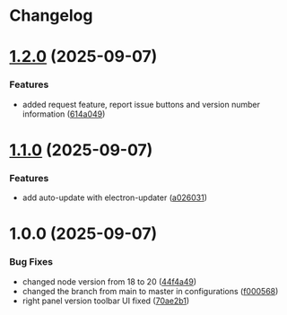 # Changelog

# [1.2.0](https://github.com/raycastly/texture-ripper/compare/v1.1.0...v1.2.0) (2025-09-07)


### Features

* added request feature, report issue buttons and version number information ([614a049](https://github.com/raycastly/texture-ripper/commit/614a049aa90066684949834456537be2f32f5dc5))

# [1.1.0](https://github.com/raycastly/texture-ripper/compare/v1.0.0...v1.1.0) (2025-09-07)


### Features

* add auto-update with electron-updater ([a026031](https://github.com/raycastly/texture-ripper/commit/a0260314f8bcae19e98db739c57631a430121714))

# 1.0.0 (2025-09-07)


### Bug Fixes

* changed node version from 18 to 20 ([44f4a49](https://github.com/raycastly/texture-ripper/commit/44f4a497438581d35c55f0a4a96d6b2454fcfec5))
* changed the branch from main to master in configurations ([f000568](https://github.com/raycastly/texture-ripper/commit/f000568434ba0669f1538c10e6d76d37e113fc16))
* right panel version toolbar UI fixed ([70ae2b1](https://github.com/raycastly/texture-ripper/commit/70ae2b15d0135cb2044f97bd28d4e0c2a7aed8f9))

